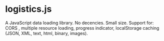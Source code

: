 logistics.js
============

A JavaScript data loading library. No decencies. Small size. Support for: CORS , multiple resource loading, progress indicator, localStorage caching (JSON, XML, text, html, binary, images). 
